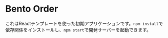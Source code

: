 # Bento Order

これはReactテンプレートを使った初期アプリケーションです。`npm install`で依存関係をインストールし、`npm start`で開発サーバーを起動できます。
